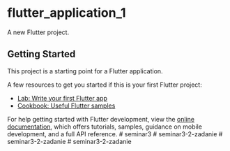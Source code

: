 # flutter_application_1

A new Flutter project.

## Getting Started

This project is a starting point for a Flutter application.

A few resources to get you started if this is your first Flutter project:

- [Lab: Write your first Flutter app](https://docs.flutter.dev/get-started/codelab)
- [Cookbook: Useful Flutter samples](https://docs.flutter.dev/cookbook)

For help getting started with Flutter development, view the
[online documentation](https://docs.flutter.dev/), which offers tutorials,
samples, guidance on mobile development, and a full API reference.
#   s e m i n a r 3  
 #   s e m i n a r 3 - 2 - z a d a n i e  
 #   s e m i n a r 3 - 2 - z a d a n i e  
 #   s e m i n a r 3 - 2 - z a d a n i e  
 